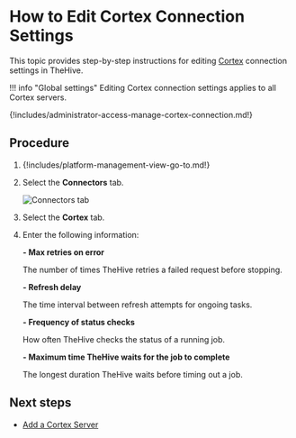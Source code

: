 # How to Edit Cortex Connection Settings

This topic provides step-by-step instructions for editing [Cortex](about-cortex.md) connection settings in TheHive.

!!! info "Global settings"
    Editing Cortex connection settings applies to all Cortex servers.

{!includes/administrator-access-manage-cortex-connection.md!}

## Procedure

1. {!includes/platform-management-view-go-to.md!}

2. Select the **Connectors** tab.

    ![Connectors tab](../images/administration-guides/connectors-tab.png)

3. Select the **Cortex** tab.

4. Enter the following information:

    **- Max retries on error**

    The number of times TheHive retries a failed request before stopping.

    **- Refresh delay**

    The time interval between refresh attempts for ongoing tasks.

    **- Frequency of status checks**

    How often TheHive checks the status of a running job.

    **- Maximum time TheHive waits for the job to complete**

    The longest duration TheHive waits before timing out a job.

## Next steps

* [Add a Cortex Server](add-a-cortex-server.md)